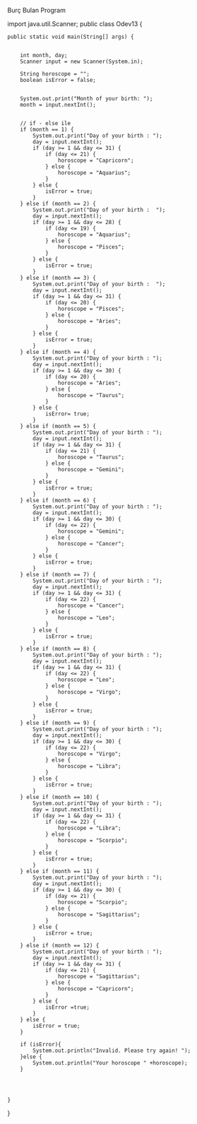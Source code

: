 Burç Bulan Program

import java.util.Scanner;
public class Odev13 {

    public static void main(String[] args) {


        int month, day;
        Scanner input = new Scanner(System.in);

        String horoscope = "";
        boolean isError = false;


        System.out.print("Month of your birth: ");
        month = input.nextInt();


        // if - else ile
        if (month == 1) {
            System.out.print("Day of your birth : ");
            day = input.nextInt();
            if (day >= 1 && day <= 31) {
                if (day <= 21) {
                    horoscope = "Capricorn";
                } else {
                    horoscope = "Aquarius";
                }
            } else {
                isError = true;
            }
        } else if (month == 2) {
            System.out.print("Day of your birth :  ");
            day = input.nextInt();
            if (day >= 1 && day <= 28) {
                if (day <= 19) {
                    horoscope = "Aquarius";
                } else {
                    horoscope = "Pisces";
                }
            } else {
                isError = true;
            }
        } else if (month == 3) {
            System.out.print("Day of your birth :  ");
            day = input.nextInt();
            if (day >= 1 && day <= 31) {
                if (day <= 20) {
                    horoscope = "Pisces";
                } else {
                    horoscope = "Aries";
                }
            } else {
                isError = true;
            }
        } else if (month == 4) {
            System.out.print("Day of your birth : ");
            day = input.nextInt();
            if (day >= 1 && day <= 30) {
                if (day <= 20) {
                    horoscope = "Aries";
                } else {
                    horoscope = "Taurus";
                }
            } else {
                isError= true;
            }
        } else if (month == 5) {
            System.out.print("Day of your birth : ");
            day = input.nextInt();
            if (day >= 1 && day <= 31) {
                if (day <= 21) {
                    horoscope = "Taurus";
                } else {
                    horoscope = "Gemini";
                }
            } else {
                isError = true;
            }
        } else if (month == 6) {
            System.out.print("Day of your birth : ");
            day = input.nextInt();
            if (day >= 1 && day <= 30) {
                if (day <= 22) {
                    horoscope = "Gemini";
                } else {
                    horoscope = "Cancer";
                }
            } else {
                isError = true;
            }
        } else if (month == 7) {
            System.out.print("Day of your birth : ");
            day = input.nextInt();
            if (day >= 1 && day <= 31) {
                if (day <= 22) {
                    horoscope = "Cancer";
                } else {
                    horoscope = "Leo";
                }
            } else {
                isError = true;
            }
        } else if (month == 8) {
            System.out.print("Day of your birth : ");
            day = input.nextInt();
            if (day >= 1 && day <= 31) {
                if (day <= 22) {
                    horoscope = "Leo";
                } else {
                    horoscope = "Virgo";
                }
            } else {
                isError = true;
            }
        } else if (month == 9) {
            System.out.print("Day of your birth : ");
            day = input.nextInt();
            if (day >= 1 && day <= 30) {
                if (day <= 22) {
                    horoscope = "Virgo";
                } else {
                    horoscope = "Libra";
                }
            } else {
                isError = true;
            }
        } else if (month == 10) {
            System.out.print("Day of your birth : ");
            day = input.nextInt();
            if (day >= 1 && day <= 31) {
                if (day <= 22) {
                    horoscope = "Libra";
                } else {
                    horoscope = "Scorpio";
                }
            } else {
                isError = true;
            }
        } else if (month == 11) {
            System.out.print("Day of your birth : ");
            day = input.nextInt();
            if (day >= 1 && day <= 30) {
                if (day <= 21) {
                    horoscope = "Scorpio";
                } else {
                    horoscope = "Sagittarius";
                }
            } else {
                isError = true;
            }
        } else if (month == 12) {
            System.out.print("Day of your birth : ");
            day = input.nextInt();
            if (day >= 1 && day <= 31) {
                if (day <= 21) {
                    horoscope = "Sagittarius";
                } else {
                    horoscope = "Capricorn";
                }
            } else {
                isError =true;
            }
        } else {
            isError = true;
        }

        if (isError){
            System.out.println("Invalid. Please try again! ");
        }else {
            System.out.println("Your horoscope " +horoscope);
        }




    }

}

